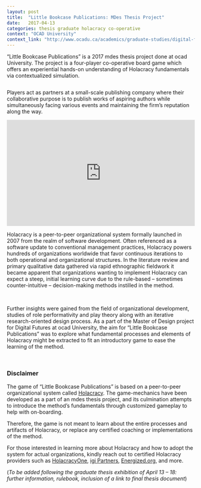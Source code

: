 ```yaml
---
layout: post
title:  "Little Bookcase Publications: MDes Thesis Project"
date:   2017-04-13
categories: thesis graduate holacracy co-operative
context: "OCAD University"
context_link: "http://www.ocadu.ca/academics/graduate-studies/digital-futures.htm"
---
```


“Little Bookcase Publications” is a 2017 <span class="post-smcps">md</span>es thesis project done at <span class="post-smcps">ocad</span> University. The project is a four-player co-operative board game which offers an experiential hands-on understanding of Holacracy fundamentals via contextualized simulation.

<img src="https://dl.dropboxusercontent.com/s/xupmut9y1wuyq4w/little-bookcase-publications-cover.jpg?dl=0" alt="">

Players act as partners at a small-scale publishing company where their collaborative purpose is to publish works of aspiring authors while simultaneously facing various events and maintaining the firm’s reputation along the way.

<div style="position:relative;height:0;padding-bottom:56.25%;margin-bottom:12px"><iframe src="https://www.youtube.com/embed/HsSnLASRaqc?ecver=2" width="640" height="360" frameborder="0" style="position:absolute;width:100%;height:100%;left:0" allowfullscreen></iframe></div>

Holacracy is a peer-to-peer organizational system formally launched in 2007 from the realm of software development. Often referenced as a software update to conventional management practices, Holacracy powers hundreds of organizations worldwide that favor continuous iterations to both operational and organizational structures. In the literature review and primary qualitative data gathered via rapid ethnographic fieldwork it became apparent that organizations wanting to implement Holacracy can expect a steep, initial learning curve due to the rule-based – sometimes counter-intuitive – decision-making methods instilled in the method.

<img src="https://dl.dropboxusercontent.com/s/zb33p0kgz22a7m5/little-bookcase-detail-1.jpg?dl=0" alt="">

<img src="https://dl.dropboxusercontent.com/s/kh7i3s5nqt1u4dg/little-bookcase-detail-2.jpg?dl=0" alt="">

<img src="https://dl.dropboxusercontent.com/s/2p9pvnn64lxtw3w/little-bookcase-detail-3.jpg?dl=0" alt="">

Further insights were gained from the field of organizational development, studies of role performativity and play theory along with an iterative research-oriented design process. As a part of the Master of Design project for Digital Futures at <span class="post-smcps">ocad</span> University, the aim for “Little Bookcase Publications” was to explore what fundamental processes and elements of Holacracy might be extracted to fit an introductory game to ease the learning of the method.

<img src="https://dl.dropboxusercontent.com/s/qmh6efvikrw8f0z/little-bookcase-detail-4.jpg?dl=0" alt="">

<img src="https://dl.dropboxusercontent.com/s/za4qxckfp4a2ok0/little-bookcase-detail-5.jpg?dl=0" alt="">

### Disclaimer

The game of “Little Bookcase Publications” is based on a peer-to-peer organizational system called [Holacracy](www.holacracy.org). The game-mechanics have been developed as a part of an <span class="post-smcps">md</span>es thesis project, and its culmination attempts to introduce the method’s fundamentals through customized gameplay to help with on-boarding.

Therefore, the game is not meant to learn about the entire processes and artifacts of Holacracy, or replace any certified coaching or implementations of the method.

For those interested in learning more about Holacracy and how to adopt the system for actual organizations, kindly reach out to certified Holacracy providers such as [HolacracyOne](http://www.holacracy.org/holacracyone), [igi Partners](www.igipartners.com/en/), [Energized.org](http://energized.org/en/), and more.

(_To be added following the graduate thesis exhibition of April 13 – 18: further information, rulebook, inclusion of a link to final thesis document_)